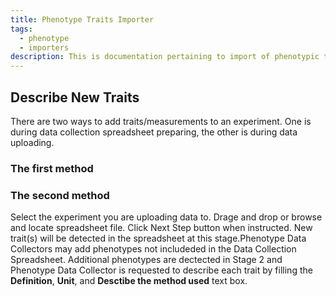 ```yaml
---
title: Phenotype Traits Importer
tags:
  - phenotype
  - importers
description: This is documentation pertaining to import of phenotypic traits into the Chado database.
---
```


## Describe New Traits

There are two ways to add traits/measurements to an experiment. One is during data collection spreadsheet preparing, the other is during data uploading.

### The first method


### The second method
Select the experiment you are uploading data to. Drage and drop or browse and locate spreadsheet file. Click Next Step button when instructed. New trait(s) will be detected in the spreadsheet at this stage.Phenotype Data Collectors may add phenotypes not includeded in the Data Collection Spreadsheet. Additional phenotypes are dectected in Stage 2 and Phenotype Data Collector is requested to describe each trait by filling the **Definition**, **Unit**, and **Desctibe the method used** text box.
